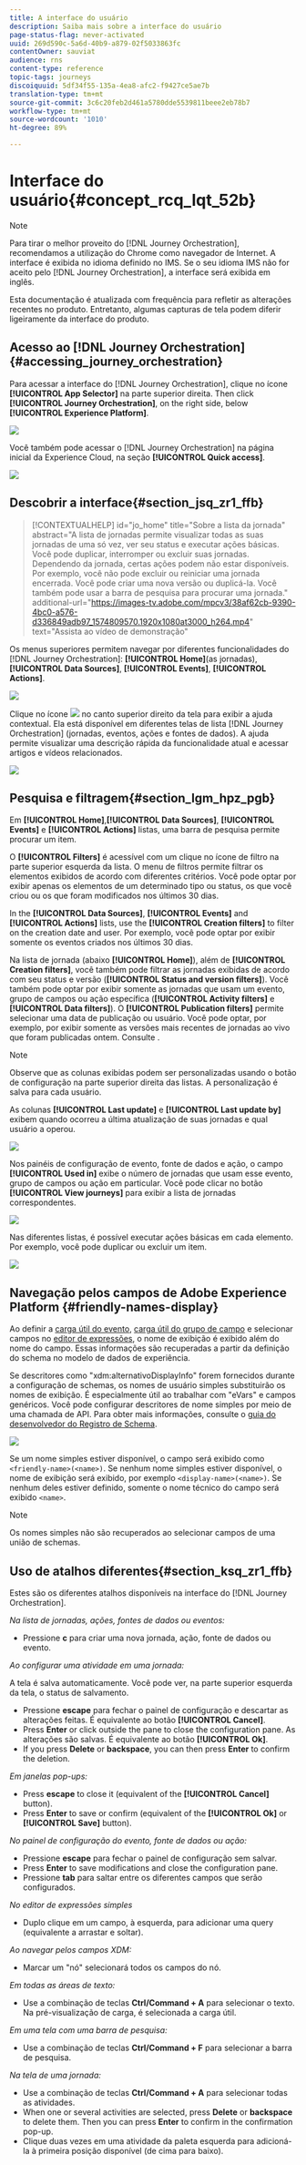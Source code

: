 ```yaml
---
title: A interface do usuário
description: Saiba mais sobre a interface do usuário
page-status-flag: never-activated
uuid: 269d590c-5a6d-40b9-a879-02f5033863fc
contentOwner: sauviat
audience: rns
content-type: reference
topic-tags: journeys
discoiquuid: 5df34f55-135a-4ea8-afc2-f9427ce5ae7b
translation-type: tm+mt
source-git-commit: 3c6c20feb2d461a5780dde5539811beee2eb78b7
workflow-type: tm+mt
source-wordcount: '1010'
ht-degree: 89%

---
```



# Interface do usuário{#concept_rcq_lqt_52b}

>[!NOTE]
>
>Para tirar o melhor proveito do [!DNL Journey Orchestration], recomendamos a utilização do Chrome como navegador de Internet. A interface é exibida no idioma definido no IMS. Se o seu idioma IMS não for aceito pelo [!DNL Journey Orchestration], a interface será exibida em inglês.
>
>Esta documentação é atualizada com frequência para refletir as alterações recentes no produto. Entretanto, algumas capturas de tela podem diferir ligeiramente da interface do produto.

## Acesso ao [!DNL Journey Orchestration]{#accessing_journey_orchestration}

Para acessar a interface do [!DNL Journey Orchestration], clique no ícone **[!UICONTROL App Selector]** na parte superior direita. Then click **[!UICONTROL Journey Orchestration]**, on the right side, below **[!UICONTROL Experience Platform]**.

![](../assets/journey1.png)

Você também pode acessar o [!DNL Journey Orchestration] na página inicial da Experience Cloud, na seção **[!UICONTROL Quick access]**.

![](../assets/journey1bis.png)

## Descobrir a interface{#section_jsq_zr1_ffb}

>[!CONTEXTUALHELP]
>id="jo_home"
>title="Sobre a lista da jornada"
>abstract="A lista de jornadas permite visualizar todas as suas jornadas de uma só vez, ver seu status e executar ações básicas. Você pode duplicar, interromper ou excluir suas jornadas. Dependendo da jornada, certas ações podem não estar disponíveis. Por exemplo, você não pode excluir ou reiniciar uma jornada encerrada. Você pode criar uma nova versão ou duplicá-la. Você também pode usar a barra de pesquisa para procurar uma jornada."
>additional-url="https://images-tv.adobe.com/mpcv3/38af62cb-9390-4bc0-a576-d336849adb97_1574809570.1920x1080at3000_h264.mp4" text="Assista ao vídeo de demonstração"

Os menus superiores permitem navegar por diferentes funcionalidades do [!DNL Journey Orchestration]: **[!UICONTROL Home]**(as jornadas),**[!UICONTROL Data Sources]**, **[!UICONTROL Events]**, **[!UICONTROL Actions]**.

![](../assets/journey2.png)

Clique no ícone ![](../assets/icon-context.png) no canto superior direito da tela para exibir a ajuda contextual. Ela está disponível em diferentes telas de lista [!DNL Journey Orchestration] (jornadas, eventos, ações e fontes de dados). A ajuda permite visualizar uma descrição rápida da funcionalidade atual e acessar artigos e vídeos relacionados.

![](../assets/journey2bis.png)

## Pesquisa e filtragem{#section_lgm_hpz_pgb}

Em **[!UICONTROL Home]**,**[!UICONTROL Data Sources]**, **[!UICONTROL Events]** e **[!UICONTROL Actions]** listas, uma barra de pesquisa permite procurar um item.

O **[!UICONTROL Filters]** é acessível com um clique no ícone de filtro na parte superior esquerda da lista. O menu de filtros permite filtrar os elementos exibidos de acordo com diferentes critérios. Você pode optar por exibir apenas os elementos de um determinado tipo ou status, os que você criou ou os que foram modificados nos últimos 30 dias.

In the **[!UICONTROL Data Sources]**, **[!UICONTROL Events]** and **[!UICONTROL Actions]** lists, use the **[!UICONTROL Creation filters]** to filter on the creation date and user. Por exemplo, você pode optar por exibir somente os eventos criados nos últimos 30 dias.

Na lista de jornada (abaixo **[!UICONTROL Home]**), além de **[!UICONTROL Creation filters]**, você também pode filtrar as jornadas exibidas de acordo com seu status e versão (**[!UICONTROL Status and version filters]**). Você também pode optar por exibir somente as jornadas que usam um evento, grupo de campos ou ação específica (**[!UICONTROL Activity filters]** e **[!UICONTROL Data filters]**). O **[!UICONTROL Publication filters]** permite selecionar uma data de publicação ou usuário. Você pode optar, por exemplo, por exibir somente as versões mais recentes de jornadas ao vivo que foram publicadas ontem. Consulte [](../building-journeys/using-the-journey-designer.md).

>[!NOTE]
>
>Observe que as colunas exibidas podem ser personalizadas usando o botão de configuração na parte superior direita das listas. A personalização é salva para cada usuário.

As colunas **[!UICONTROL Last update]** e **[!UICONTROL Last update by]** exibem quando ocorreu a última atualização de suas jornadas e qual usuário a operou.

![](../assets/journey74.png)

Nos painéis de configuração de evento, fonte de dados e ação, o campo **[!UICONTROL Used in]** exibe o número de jornadas que usam esse evento, grupo de campos ou ação em particular. Você pode clicar no botão **[!UICONTROL View journeys]** para exibir a lista de jornadas correspondentes.

![](../assets/journey3bis.png)

Nas diferentes listas, é possível executar ações básicas em cada elemento. Por exemplo, você pode duplicar ou excluir um item.

![](../assets/journey4.png)

## Navegação pelos campos de Adobe Experience Platform {#friendly-names-display}

Ao definir a [carga útil do evento](../event/defining-the-payload-fields.md), [carga útil do grupo de campo](../datasource/field-groups.md) e selecionar campos no [editor de expressões](../expression/expressionadvanced.md), o nome de exibição é exibido além do nome do campo. Essas informações são recuperadas a partir da definição do schema no modelo de dados de experiência.

Se descritores como &quot;xdm:alternativoDisplayInfo&quot; forem fornecidos durante a configuração de schemas, os nomes de usuário simples substituirão os nomes de exibição. É especialmente útil ao trabalhar com &quot;eVars&quot; e campos genéricos. Você pode configurar descritores de nome simples por meio de uma chamada de API. Para obter mais informações, consulte o [guia do desenvolvedor do Registro de Schema](https://docs.adobe.com/content/help/pt-BR/experience-platform/xdm/api/getting-started.html).

![](../assets/xdm-from-descriptors.png)

Se um nome simples estiver disponível, o campo será exibido como `<friendly-name>(<name>)`. Se nenhum nome simples estiver disponível, o nome de exibição será exibido, por exemplo `<display-name>(<name>)`. Se nenhum deles estiver definido, somente o nome técnico do campo será exibido `<name>`.

>[!NOTE]
>
>Os nomes simples não são recuperados ao selecionar campos de uma união de schemas.

## Uso de atalhos diferentes{#section_ksq_zr1_ffb}

Estes são os diferentes atalhos disponíveis na interface do [!DNL Journey Orchestration].

_Na lista de jornadas, ações, fontes de dados ou eventos:_

* Pressione **c** para criar uma nova jornada, ação, fonte de dados ou evento.

_Ao configurar uma atividade em uma jornada:_

A tela é salva automaticamente. Você pode ver, na parte superior esquerda da tela, o status de salvamento.

* Pressione **escape** para fechar o painel de configuração e descartar as alterações feitas. É equivalente ao botão **[!UICONTROL Cancel]**.
* Press **Enter** or click outside the pane to close the configuration pane. As alterações são salvas. É equivalente ao botão **[!UICONTROL Ok]**.
* If you press **Delete** or **backspace**, you can then press **Enter** to confirm the deletion.

_Em janelas pop-ups:_

* Press **escape** to close it (equivalent of the **[!UICONTROL Cancel]** button).
* Press **Enter** to save or confirm (equivalent of the **[!UICONTROL Ok]** or **[!UICONTROL Save]** button).

_No painel de configuração do evento, fonte de dados ou ação:_

* Pressione **escape** para fechar o painel de configuração sem salvar.
* Press **Enter** to save modifications and close the configuration pane.
* Pressione **tab** para saltar entre os diferentes campos que serão configurados.

_No editor de expressões simples_

* Duplo clique em um campo, à esquerda, para adicionar uma query (equivalente a arrastar e soltar).

_Ao navegar pelos campos XDM:_

* Marcar um &quot;nó&quot; selecionará todos os campos do nó.

_Em todas as áreas de texto:_

* Use a combinação de teclas **Ctrl/Command + A** para selecionar o texto. Na pré-visualização de carga, é selecionada a carga útil.

_Em uma tela com uma barra de pesquisa:_

* Use a combinação de teclas **Ctrl/Command + F** para selecionar a barra de pesquisa.

_Na tela de uma jornada:_

* Use a combinação de teclas **Ctrl/Command + A** para selecionar todas as atividades.
* When one or several activities are selected, press **Delete** or **backspace** to delete them. Then you can press **Enter** to confirm in the confirmation pop-up.
* Clique duas vezes em uma atividade da paleta esquerda para adicioná-la à primeira posição disponível (de cima para baixo).
